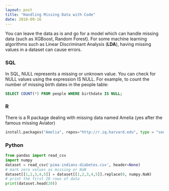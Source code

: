 ```yaml
---
layout: post
title: "Handling Missing Data with Code"
date: 2018-09-16
---
```


You can leave the data as is and go for a model which can handle missing data (such as XGBoost, Random Forest).  For some machine learning algorithms such as Linear Discriminant Analysis (**LDA**), having missing values in a dataset can cause errors.



### SQL

In SQL, NULL represents a missing or unknown value. You can check for NULL values using the expression IS NULL. For example, to count the number of missing birth dates in the people table:
```sql
SELECT COUNT(*) FROM people WHERE birthdate IS NULL;
```



### R
There is a R package dealing with missing data named Amelia (yes after the famous missing Aviator)
```python
install.packages("Amelia", repos="http://r.iq.harvard.edu", type = "source")

```



### Python

```python
from pandas import read_csv
import numpy
dataset = read_csv('pima-indians-diabetes.csv', header=None)
# mark zero values as missing or NaN
dataset[[1,2,3,4,5]] = dataset[[1,2,3,4,5]].replace(0, numpy.NaN)
# print the first 20 rows of data
print(dataset.head(20))
```

